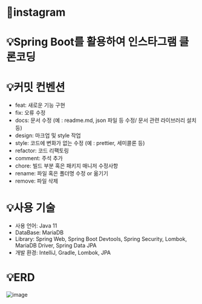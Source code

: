 # 📝instagram

# 💡Spring Boot를 활용하여 인스타그램 클론코딩
   
   
   
# 💡커밋 컨벤션
- feat: 새로운 기능 구현
- fix: 오류 수정
- docs: 문서 수정 (예 : readme.md, json 파일 등 수정/ 문서 관련 라이브러리 설치 등)
- design: 마크업 및 style 작업
- style: 코드에 변화가 없는 수정 (예 : prettier, 세미콜론 등)
- refactor: 코드 리팩토링
- comment: 주석 추가
- chore: 빌드 부분 혹은 패키지 매니저 수정사항
- rename: 파일 혹은 폴더명 수정 or 옮기기
- remove: 파일 삭제



      

# 💡사용 기술 
- 사용 언어: Java 11
- DataBase: MariaDB
- Library: Spring Web, Spring Boot Devtools, Spring Security, Lombok, MariaDB Driver, Spring Data JPA
- 개발 환경: IntelliJ, Gradle, Lombok, JPA

# 💡ERD

![image](https://github.com/strongmhk/instagram/assets/113084655/0d777a47-4810-4e7e-bc8e-9c1acf49ad30)

